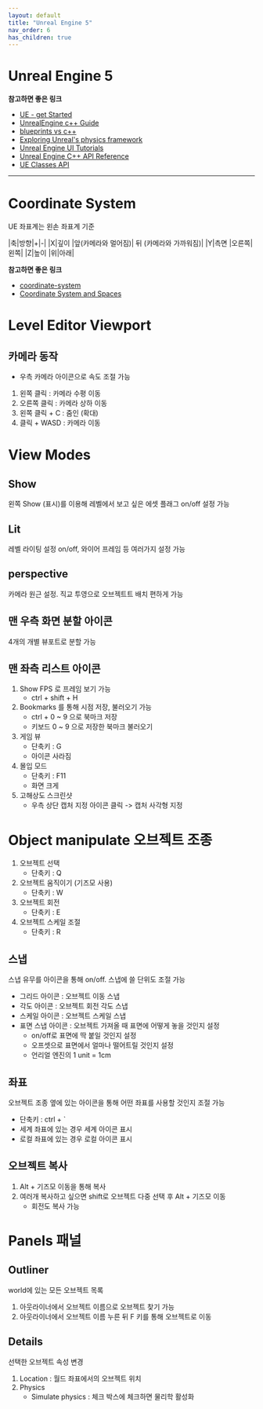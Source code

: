 ```yaml
---
layout: default
title: "Unreal Engine 5"
nav_order: 6
has_children: true
---
```

# Unreal Engine 5

**참고하면 좋은 링크**
- [UE - get Started](https://dev.epicgames.com/documentation/ko-kr/unreal-engine/get-started)
- [UnrealEngine c++ Guide](https://www.tomlooman.com/unreal-engine-cpp-guide/)
- [blueprints vs c++](https://awforsythe.com/unreal/blueprints_vs_cpp/)
- [Exploring Unreal's physics framework](https://itscai.us/blog/post/ue-physics-framework/)
- [Unreal Engine UI Tutorials](https://unreal-garden.com/)
- [Unreal Engine C++ API Reference](https://dev.epicgames.com/documentation/en-us/unreal-engine/API)
- [UE Classes API](https://dev.epicgames.com/documentation/en-us/unreal-engine/API/Classes)

---

# Coordinate System
UE 좌표계는 왼손 좌표계 기준

|축|방향|+|-|
|X|깊이 |앞(카메라와 멀어짐)| 뒤 (카메라와 가까워짐)|
|Y|측면 |오른쪽|왼쪽|
|Z|높이 |위|아래|

**참고하면 좋은 링크**
- [coordinate-system](https://techarthub.com/a-practical-guide-to-unreal-engines-coordinate-system/)
- [Coordinate System and Spaces](https://dev.epicgames.com/documentation/en-us/unreal-engine/coordinate-system-and-spaces-in-unreal-engine)


# Level Editor Viewport

## 카메라 동작
- 우측 카메라 아이콘으로 속도 조절 가능
1. 왼쪽 클릭 : 카메라 수평 이동
2. 오른쪽 클릭 : 카메라 상하 이동
3. 왼쪽 클릭 + C : 줌인 (확대)
4. 클릭 + WASD : 카메라 이동 

# View Modes
## Show 
왼쪽 Show (표시)를 이용해 레벨에서 보고 싶은 에셋 플래그 on/off 설정 가능

## Lit
레벨 라이팅 설정 on/off, 와이어 프레임 등 여러가지 설정 가능

## perspective
카메라 원근 설정. 직교 투영으로 오브젝트트 배치 편하게 가능

## 맨 우측 화면 분할 아이콘
4개의 개별 뷰포트로 분할 가능

## 맨 좌측 리스트 아이콘
1. Show FPS 로 프레임 보기 가능
   - ctrl + shift + H
2. Bookmarks 를 통해 시점 저장, 불러오기 가능 
    - ctrl + 0 ~ 9 으로 북마크 저장
    - 키보드 0 ~ 9 으로 저장한 북마크 불러오기
3. 게임 뷰
    - 단축키 : G
    - 아이콘 사라짐
4. 몰입 모드
    - 단축키 : F11
    - 화면 크게
5. 고해상도 스크린샷
    - 우측 상단 캡처 지정 아이콘 클릭 -> 캡처 사각형 지정

# Object manipulate 오브젝트 조종
1. 오브젝트 선택
    - 단축키 : Q
2. 오브젝트 움직이기 (기즈모 사용)
    - 단축키 : W
3. 오브젝트 회전
    - 단축키 : E
4. 오브젝트 스케일 조절
    - 단축키 : R

## 스냅
스냅 유무를 아이콘을 통해 on/off. 스냅에 쓸 단위도 조절 가능

- 그리드 아이콘 : 오브젝트 이동 스냅
- 각도 아이콘 : 오브젝트 회전 각도 스냅
- 스케일 아이콘 : 오브젝트 스케일 스냅
- 표면 스냅 아이콘 : 오브젝트 가져올 때 표면에 어떻게 놓을 것인지 설정
  - on/off로 표면에 딱 붙일 것인지 설정
  - 오프셋으로 표면에서 얼마나 떨어트릴 것인지 설정
  - 언리얼 엔진의 1 unit = 1cm

## 좌표
오브젝트 조종 옆에 있는 아이콘을 통해 어떤 좌표를 사용할 것인지 조절 가능
- 단축키 : ctrl + `
- 세계 좌표에 있는 경우 세계 아이콘 표시
- 로컬 좌표에 있는 경우 로컬 아이콘 표시

## 오브젝트 복사
1. Alt + 기즈모 이동을 통해 복사
2. 여러개 복사하고 싶으면 shift로 오브젝트 다중 선택 후 Alt + 기즈모 이동
    - 회전도 복사 가능

# Panels 패널
## Outliner
world에 있는 모든 오브젝트 목록

1. 아웃라이너에서 오브젝트 이름으로 오브젝트 찾기 가능
2. 아웃라이너에서 오브젝트 이름 누른 뒤 F 키를 통해 오브젝트로 이동

## Details
선택한 오브젝트 속성 변경

1. Location : 월드 좌표에서의 오브젝트 위치
2. Physics
    - Simulate physics : 체크 박스에 체크하면 물리학 활성화

